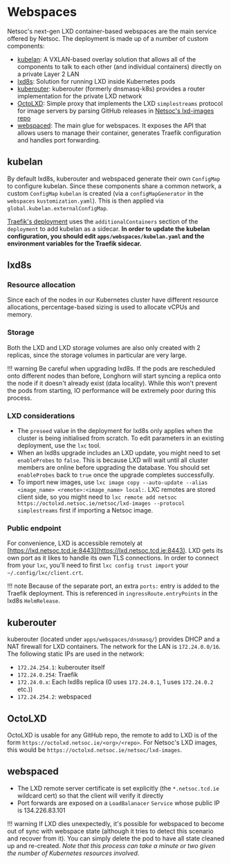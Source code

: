 # Webspaces

Netsoc's next-gen LXD container-based webspaces are the main service offered by Netsoc. The deployment is made up of a
number of custom components:

- [kubelan](https://github.com/devplayer0/kubelan): A VXLAN-based overlay solution that allows all of the components to
  talk to each other (and individual containers) directly on a private Layer 2 LAN
- [lxd8s](https://github.com/devplayer0/lxd8s): Solution for running LXD inside Kubernetes pods
- [kuberouter](https://github.com/devplayer0/kuberouter): kuberouter (formerly dnsmasq-k8s) provides a router
  implementation for the private LXD network
- [OctoLXD](https://github.com/devplayer0/OctoLXD): Simple proxy that implements the LXD `simplestreams` protocol for
  image servers by parsing GitHub releases in [Netsoc's lxd-images repo](https://github.com/netsoc/lxd-images)
- [webspaced](../../../../webspaced/): The main glue for webspaces. It exposes the API that allows users to manage
  their container, generates Traefik configuration and handles port forwarding.

## kubelan

By default lxd8s, kuberouter and webspaced generate their own `ConfigMap` to configure kubelan. Since these components
share a common network, a custom `ConfigMap` `kubelan` is created (via a `configMapGenerator` in the `webspaces`
`kustomization.yaml`). This is then applied via `global.kubelan.externalConfigMap`.

[Traefik's deployment](../../infrastructure/traefik/) uses the `additionalContainers` section of the `deployment` to
add kubelan as a sidecar. **In order to update the kubelan configuration, you should edit `apps/webspaces/kubelan.yaml`
and the environment variables for the Traefik sidecar.**

## lxd8s

### Resource allocation

Since each of the nodes in our Kubernetes cluster have different resource allocations, percentage-based sizing is used
to allocate vCPUs and memory.

### Storage

Both the LXD and LXD storage volumes are also only created with 2 replicas, since the storage volumes in particular
are very large.

!!! warning
    Be careful when upgrading lxd8s. If the pods are rescheduled onto different nodes than before, Longhorn will start
    syncing a replica onto the node if it doesn't already exist (data locality). While this won't prevent the pods from
    starting, IO performance will be extremely poor during this process.

### LXD considerations

- The `preseed` value in the deployment for lxd8s only applies when the cluster is being initialised from scratch. To
  edit parameters in an existing deployment, use the `lxc` tool.
- When an lxd8s upgrade includes an LXD update, you might need to set `enableProbes` to `false`. This is because LXD
  will wait until all cluster members are online before upgrading the database. You should set `enableProbes` back to
  `true` once the upgrade completes successfully.
- To import new images, use `lxc image copy --auto-update --alias <image_name> <remote>:<image_name> local:`. LXC
  remotes are stored client side, so you might need to
  `lxc remote add netsoc https://octolxd.netsoc.ie/netsoc/lxd-images --protocol simplestreams` first if importing a
  Netsoc image.

### Public endpoint

For convenience, LXD is accessible remotely at [https://lxd.netsoc.tcd.ie:8443](https://lxd.netsoc.tcd.ie:8443). LXD
gets its own port as it likes to handle its own TLS connections. In order to connect from your `lxc`, you'll need to
first `lxc config trust import` your `~/.config/lxc/client.crt`.

!!! note
    Because of the separate port, an extra `ports:` entry is added to the Traefik deployment. This is referenced in
    `ingressRoute.entryPoints` in the lxd8s `HelmRelease`.

## kuberouter

kuberouter (located under `apps/webspaces/dnsmasq/`) provides DHCP and a NAT firewall for LXD containers. The network
for the LAN is `172.24.0.0/16`. The following static IPs are used in the network:

- `172.24.254.1`: kuberouter itself
- `172.24.0.254`: Traefik
- `172.24.0.x`: Each lxd8s replica (0 uses `172.24.0.1`, 1 uses `172.24.0.2` etc.))
- `172.24.254.2`: webspaced

## OctoLXD

OctoLXD is usable for any GitHub repo, the remote to add to LXD is of the form `https://octolxd.netsoc.ie/<org>/<repo>`.
For Netsoc's LXD images, this would be `https://octolxd.netsoc.ie/netsoc/lxd-images`.

## webspaced

- The LXD remote server certificate is set explicitly (the `*.netsoc.tcd.ie` wildcard cert) so that the client will
  verify it directly
- Port forwards are exposed on a `LoadBalanacer` `Service` whose public IP is 134.226.83.101

!!! warning
    If LXD dies unexpectedly, it's possible for webspaced to become out of sync with webspace state (although it tries
    to detect this scenario and recover from it). You can simply delete the pod to have all state cleaned up and
    re-created. _Note that this process can take a minute or two given the number of Kubernetes resources involved._
